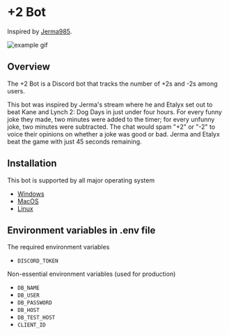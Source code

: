 # +2 Bot
Inspired by [Jerma985](https://www.twitch.tv/jerma985).

![example gif](./docs/example.gif)

## Overview
The +2 Bot is a Discord bot that tracks the number of +2s and -2s among users.

This bot was inspired by Jerma's stream where he and Etalyx set out to beat Kane and Lynch 2: Dog Days in just under four hours. For every funny joke they made, two minutes were added to the timer; for every unfunny joke, two minutes were subtracted. The chat would spam "+2" or "-2" to voice their opinions on whether a joke was good or bad. Jerma and Etalyx beat the game with just 45 seconds remaining.

## Installation
This bot is supported by all major operating system

 - [Windows](./docs/installation/Windows.md)
 - [MacOS](./docs/installation/MacOS.md)
 - [Linux](./docs/installation/Ubuntu.md)

## Environment variables in .env file
The required environment variables
- `DISCORD_TOKEN`

Non-essential environment variables (used for production)
- `DB_NAME`
- `DB_USER`
- `DB_PASSWORD`
- `DB_HOST`
- `DB_TEST_HOST`
- `CLIENT_ID`
